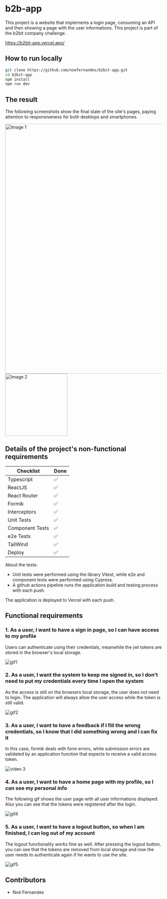 # b2b-app 

This project is a website that implements a login page, consuming an API and then showing a page with the user informations. This project is part of the b2bit company challenge.

https://b2bit-app.vercel.app/

## How to run locally

```bash
git clone https://github.com/noefernandes/b2bit-app.git
cd b2bit-app
npm install
npm run dev
```

## The result

The following screenshots show the final state of the site's pages, paying attention to responsiveness for both desktops and smartphones.

<img src="https://github.com/noefernandes/b2bit-app/assets/36737390/f624289c-dcf7-48dd-80a5-79acbcad4173.png" alt="Image 1" align="center" style="width: 800px"/></td>
<img src="https://github.com/noefernandes/b2bit-app/assets/36737390/2a76262a-21f3-40b5-9d55-68da793572f9.png" alt="Image 2" align="center" style="width: 200px"/></td>

## Details of the project's non-functional requirements

| Checklist      | Done |
|----------------|------------------|
| Typescript | :white_check_mark: |
| ReactJS | :white_check_mark: |
| React Router | :white_check_mark: |
| Formik | :white_check_mark: |
| Interceptors | :white_check_mark: |
| Unit Tests | :white_check_mark: |
| Component Tests | :white_check_mark: |
| e2e Tests | :white_check_mark: |
| TailWind | :white_check_mark: |
| Deploy | :white_check_mark: |

About the tests:

- Unit tests were performed using the library Vitest, while e2e and component tests were performed using Cypress.
- A github actions pipeline runs the application build and testing process with each push.

The application is deployed to Vercel with each push.

## Functional requirements

### 1. As a user, I want to have a sign in page, so I can have access to my profile
Users can authenticate using their credentials, meanwhile the jwt tokens are stored in the browser's local storage.

![gif1](https://github.com/noefernandes/b2bit-app/assets/36737390/b3c09179-fcc3-4cb1-a045-e5d234dcd075)

### 2. As a user, I want the system to keep me signed in, so I don't need to put my credentials every time I open the system
As the access is still on the browsers local storage, the user does not need to login. The application will always allow the user access while the token is still valid.

![gif2](https://github.com/noefernandes/b2bit-app/assets/36737390/f768e000-c890-483e-804a-adf3f9badde1)

### 3. As a user, I want to have a feedback if I fill the wrong credentials, so I know that I did something wrong and I can fix it
In this case, formik deals with form errors, while submission errors are validated by an application function that expects to receive a valid access token.

![video 3](https://github.com/noefernandes/b2bit-app/assets/36737390/8181f526-5697-467a-9f91-1e9d7c5dfae0)

### 4. As a user, I want to have a home page with my profile, so I can see my personal info
The following gif shows the user page with all user informations displayed. Also you can see that the tokens were registered after the login.

![gif4](https://github.com/noefernandes/b2bit-app/assets/36737390/ea060449-9e28-47f7-8d5b-8c79bebc5e91)

### 5. As a user, I want to have a logout button, so when I am finished, I can log out of my account
The logout functionality works fine as well. After pressing the logout button, you can see that the tokens are removed from local storage and now the user needs to authenticate again if he wants to use the site.

![gif5](https://github.com/noefernandes/b2bit-app/assets/36737390/244aa75b-1309-4852-83b9-30f03b97f97f)

## Contributors

- Noé Fernandes
